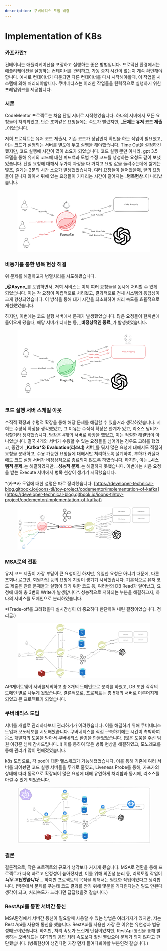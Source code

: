 ```yaml
---
description: 쿠버네티스 도입 배경
---
```


# Implementation of K8s

###



### 카프카란?

컨테이너는 애플리케이션을 포장하고 실행하는 좋은 방법입니다. 프로덕션 환경에서는 애플리케이션을 실행하는 컨테이너를 관리하고, 가동 중지 시간이 없는지 계속 확인해야합니다. 예시로 컨테이너가 다운되면 다른 컨테이너를 다시 시작해야할때, 이 작업을 시스템에 의해 처리되야합니다. 쿠버네티스는 이러한 작업들을 탄력적으로 실행하기 위한 프레임워크를 제공합니다.



### 서론

CodeMentor 프로젝트는 처음 단일 서버로 시작했었습니다. 하나의 서버에서 모든 요청들이 처리되었고, 단순 조회같은 요청들에는 속도가 빨랐지만, _**문제는 유저 코드 제출**_이었습니다.

저희 프로젝트는 유저 코드 제출시, 기존 코드가 정답인지 확인을 하는 작업이 필요했고, 이는 코드가 실행되는 서버를 별도에 두고 실행을 해야했습니다. Time Out을 설정하긴 했지만, 코드 실행에 시간이 많이 소요가 되었습니다. 코드 실행 뿐만 아니라, gpt 3.5 모델을 통해 유저의 코드에 대한 피드백과 모범 수정 코드를 생성하는 요청도 같이 보냈었습니다. 단일 요청에 대해서 두가지 과정을 다 거치고 요청 값을 돌려주는데에 짧게는 몇초, 길게는 2분의 시간 소요가 발생했었습니다. 여러 요청들이 들어왔을때, 앞의 요청들이 끝나지 않아서 뒤에 있는 요청들이 기다리는 시간이 길어지는 _**병목현상**_이 나타났습니다.

<figure><img src="../../.gitbook/assets/image (6).png" alt=""><figcaption></figcaption></figure>



### 비동기를 통한 병목 현상 해결

위 문제를 해결하고자 병렬처리를 시도해봤습니다.

_**@Async**_를 도입하면서,  저희 서비스는 이제 여러 요청들을 동시에 처리할 수 있게 되었습니다. 이는 각 요청이 독립적으로 처리됬고, 결과적으로 전체 시스템의 응답성이 크게 향상되었습니다. 이 방식을 통해 대기 시간을 최소화하여 처리 속도를 효율적으로 개선했었습니다.

&#x20;하지만, 이번에는 코드 실행 서버에서 문제가 발생했었습니다. 많은 요청들이 한꺼번에 들어오게 됐을때, 해당 서버가 터지는 등, _**비정상적인 종료**_가 발생했었습니다.

<figure><img src="../../.gitbook/assets/image (7).png" alt=""><figcaption></figcaption></figure>



### 코드 실행 서버 스케일 아웃

수직적 확장과 수평적 확장을 통해 해당 문제를 해결할 수 있을거라 생각하였습니다. 저희는 수평적 확장을 생각했었고, 그 이유는 수직적 확장은 한계가 있고, 리소스 낭비가 심할거라 생각했습니다. 당장은 4개의 서버로 확장을 했었고, 이는 적절한 해결법이 아니었습니다. 결국 4개의 서버가 수용할 수 있는 요청들을 넘어가는 경우도 고려를 했었고, 중간에 _**Kafka\*와 Evaluation(리스너) 서버**_를 둬서 많은 요청에 대해서도 적절히 요청을 분배하고, 수용 가능한 요청들에 대해서만 처리하도록 설계하여, 부하가 커질때에도 코드 실행 서버가 비정상적으로 종료되지 않도록 하였습니다. 하지만,  이는 _**시스템적 문제**_는 해결하였지만, _**성능적 문제**_는 해결하지 못했습니다. 이번에는 처음 요청을 받는 Execute 서버에서 병목 현상이 생기기 시작했습니다.

\*(카프카 도입에 대한 설명은 따로 정리했습니다. [https://developer-technical-blog.gitbook.io/joons-til/toy-project/codementor/implementation-of-kafka](https://developer-technical-blog.gitbook.io/joons-til/toy-project/codementor/implementation-of-kafka))

<figure><img src="../../.gitbook/assets/image (13).png" alt=""><figcaption></figcaption></figure>





### MSA로의 전환

유저 코드 제출이 가장 부담이 큰 요청이긴 하지만, 유일한 요청은 아니기 때문에, 다른 조회나 로그인, 회원가입 등의 요청에 지장이 생기기 시작했습니다. 기본적으로 유저 코드 제출은 관련 문제들과 실행이 되기 위한 코드 등, 여러번의 DB Read가 일어났고, 요청에 대해 총 3번의 Write가 발생합니다\*. 성능적으로 저하되는 부분을 해결하고자, 하나의 서비스를 도메인으로 분리하였습니다.

\*(Trade-off를 고려했을때 실시간성이 더 중요하다 판단하여 내린 결정이었습니다. 정리글:)

<figure><img src="../../.gitbook/assets/image (12).png" alt=""><figcaption></figcaption></figure>

API게이트웨이 서버를제외하고 총 3개의 도메인으로 분리를 하였고, DB 또한 각각의 도메인 별로 나누게 됬었습니다.  결론적으로, 프로젝트는 총 5개의 서버로 이루어지게 되었고 큰 프로젝트가 되었습니다.



### 쿠버네티스 도입

서버를 개별로 관리하다보니 관리하기가 어려웠습니다. 이를 해결하기 위해 쿠버네티스 도입과 모노레포를 시도해봤습니다. 쿠버네티스를 직접 구축하기에는 시간이 촉박하여 옵스 개발자의 도움을 받아서 쿠버네티스 환경을 만들었었습니다. (많은 도움을 주신 팀원 이강훈 님께 감사드립니다..!) 이를 통하여 많은 병목 현상을 해결하였고, 모노레포를 통해 관리가 많이 편해졌었습니다.

k8s 도입으로, 각 pod에 대한 헬스체크가 가능해졌었습니다. 이를 통해 기존에 여러 서버를 띄어놨던 코드 실행 서버들을 두개로 줄였고, Liveness Probe를 통해, 카프카의 상태에 따라 동적으로 확장되어 많은 요청에 대해 유연하게 처리함과 동시에, 리소스를 아낄 수 있게 되었습니다.

<figure><img src="../../.gitbook/assets/image (14).png" alt=""><figcaption></figcaption></figure>

### 결론

결론적으로, 작은 프로젝트의 규모가 생각보다 커지게 됬습니다. MSA로 전환을 통해 프로젝트가 더욱 빠르고 안정성이 높아졌지만, 이를 위해 의존성 분리 등, 리팩토링 작업이 _**너무 고단했습니다**_.... 하지만 프로젝트의 목적을 위해서는 필요한 작업이었다고 생각합니다.  (백준에서 문제를 푸는데 코드 결과를 받기 위해 몇분을 기다린다는건 말도 안된다 생각이 되고, 처리속도가 느리다면 답답했을것 같습니다.)



###

### RestApi를 통한 서버간 통신

MSA환경에서 서버간 통신이 필요할때 사용할 수 있는 방법은 여러가지가 있지만, 저는 Rest Api를 사용해 통신을 했습니다. RestApi를 사용한 가장 큰 이유는 유연성과 범용성때문이었습니다. 하지만, 처리 속도가 느린게 단점이었지만, RestApi 통신을 통해 발생하는 오버헤드는 GPT와의 응답 처리 속도보다 훨씬 빨랐으며 문제가 되지 않다고 판단했습니다. (병목현상이 생긴다면 가장 먼저 들여다봐야할 부분인것 같습니다.)







